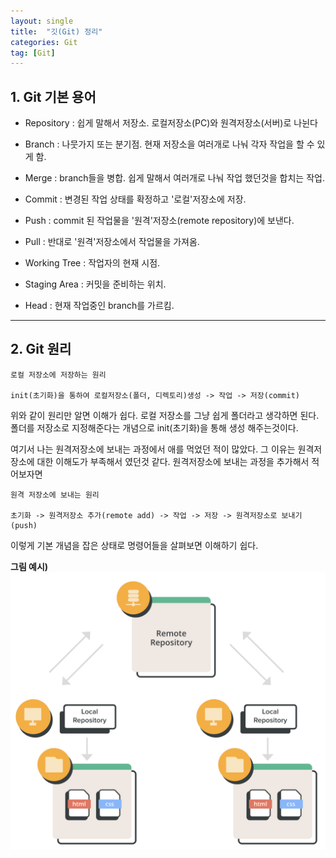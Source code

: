 ```yaml
---
layout: single
title:  "깃(Git) 정리"
categories: Git
tag: [Git]
---
```

## 1. Git 기본 용어

* Repository : 쉽게 말해서 저장소. 로컬저장소(PC)와 원격저장소(서버)로 나뉜다

* Branch : 나뭇가지 또는 분기점. 현재 저장소을 여러개로 나눠 각자 작업을 할 수 있게 함.

* Merge : branch들을 병합. 쉽게 말해서 여러개로 나눠 작업 했던것을 합치는 작업.

* Commit : 변경된 작업 상태를 확정하고 '로컬'저장소에 저장.

* Push : commit 된 작업물을 '원격'저장소(remote repository)에 보낸다.

* Pull : 반대로 '원격'저장소에서 작업물을 가져옴.

* Working Tree : 작업자의 현재 시점.

* Staging Area : 커밋을 준비하는 위치.

* Head : 현재 작업중인 branch를 가르킴.
------------------

## 2. Git 원리

~~~
로컬 저장소에 저장하는 원리

init(초기화)을 통하여 로컬저장소(폴더, 디렉토리)생성 -> 작업 -> 저장(commit)
~~~
위와 같이 원리만 알면 이해가 쉽다. 로컬 저장소를 그냥 쉽게 폴더라고 생각하면 된다. 폴더를 저장소로 지정해준다는 개념으로 init(초기화)을 통해 생성 해주는것이다.

여기서 나는 원격저장소에 보내는 과정에서 애를 먹었던 적이 많았다. 그 이유는 원격저장소에 대한 이해도가 부족해서 였던것 같다. 원격저장소에 보내는 과정을 추가해서 적어보자면
~~~
원격 저장소에 보내는 원리

초기화 -> 원격저장소 추가(remote add) -> 작업 -> 저장 -> 원격저장소로 보내기(push)
~~~
이렇게 기본 개념을 잡은 상태로 명령어들을 살펴보면 이해하기 쉽다.

**그림 예시)**
![alt text](../images/2024-06-04-git/Repositoty.png)